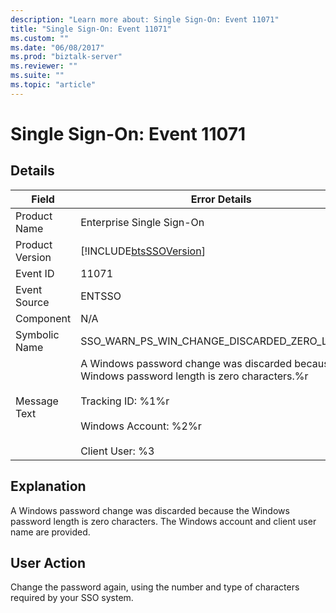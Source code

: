 ```yaml
---
description: "Learn more about: Single Sign-On: Event 11071"
title: "Single Sign-On: Event 11071"
ms.custom: ""
ms.date: "06/08/2017"
ms.prod: "biztalk-server"
ms.reviewer: ""
ms.suite: ""
ms.topic: "article"
---
```

# Single Sign-On: Event 11071
## Details  
  
| Field | Error Details |
|-----------------|-----------------------------------------------------------------------------------------------------------------------------------------------------------------------------------------------|
|  Product Name   |                                                                                   Enterprise Single Sign-On                                                                                   |
| Product Version |                                                                  [!INCLUDE[btsSSOVersion](../includes/btsssoversion-md.md)]                                                                   |
|    Event ID     |                                                                                             11071                                                                                             |
|  Event Source   |                                                                                            ENTSSO                                                                                             |
|    Component    |                                                                                              N/A                                                                                              |
|  Symbolic Name  |                                                                         SSO_WARN_PS_WIN_CHANGE_DISCARDED_ZERO_LENGTH                                                                          |
|  Message Text   | A Windows password change was discarded because the Windows password length is zero characters.%r<br /><br /> Tracking ID: %1%r<br /><br /> Windows Account: %2%r<br /><br /> Client User: %3 |
  
## Explanation  
 A Windows password change was discarded because the Windows password length is zero characters. The Windows account and client user name are provided.  
  
## User Action  
 Change the password again, using the number and type of characters required by your SSO system.
